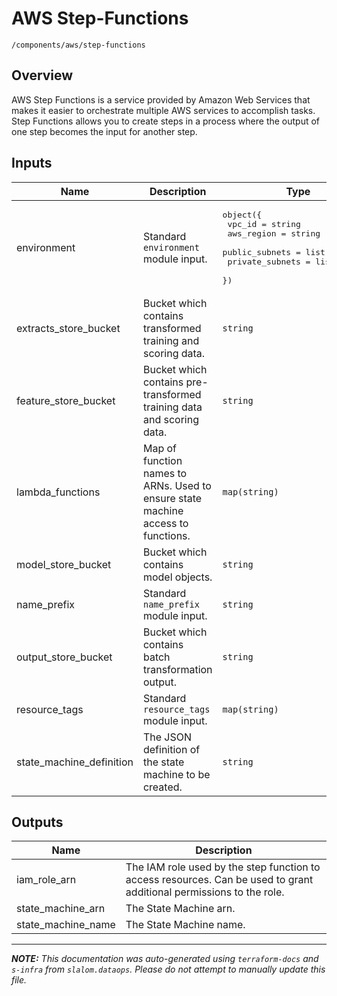 
# AWS Step-Functions

`/components/aws/step-functions`

## Overview


AWS Step Functions is a service provided by Amazon Web Services that makes it easier to orchestrate multiple AWS services
to accomplish tasks. Step Functions allows you to create steps in a process where the output of one step becomes the input
for another step.

## Inputs

| Name | Description | Type | Default | Required |
|------|-------------|------|---------|:-----:|
| environment | Standard `environment` module input. | <pre>object({<br>    vpc_id          = string<br>    aws_region      = string<br>    public_subnets  = list(string)<br>    private_subnets = list(string)<br>  })</pre> | n/a | yes |
| extracts\_store\_bucket | Bucket which contains transformed training and scoring data. | `string` | n/a | yes |
| feature\_store\_bucket | Bucket which contains pre-transformed training data and scoring data. | `string` | n/a | yes |
| lambda\_functions | Map of function names to ARNs. Used to ensure state machine access to functions. | `map(string)` | n/a | yes |
| model\_store\_bucket | Bucket which contains model objects. | `string` | n/a | yes |
| name\_prefix | Standard `name_prefix` module input. | `string` | n/a | yes |
| output\_store\_bucket | Bucket which contains batch transformation output. | `string` | n/a | yes |
| resource\_tags | Standard `resource_tags` module input. | `map(string)` | n/a | yes |
| state\_machine\_definition | The JSON definition of the state machine to be created. | `string` | n/a | yes |

## Outputs

| Name | Description |
|------|-------------|
| iam\_role\_arn | The IAM role used by the step function to access resources. Can be used to grant<br>additional permissions to the role. |
| state\_machine\_arn | The State Machine arn. |
| state\_machine\_name | The State Machine name. |

---------------------

_**NOTE:** This documentation was auto-generated using
`terraform-docs` and `s-infra` from `slalom.dataops`.
Please do not attempt to manually update this file._
